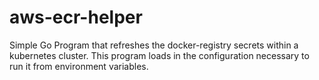 # aws-ecr-helper

Simple Go Program that refreshes the docker-registry secrets within a kubernetes cluster. This program loads in the configuration necessary to run it from environment variables. 